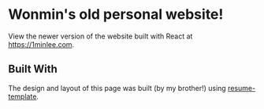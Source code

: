 # Wonmin's old personal website!

View the newer version of the website built with React at https://1minlee.com.

## Built With

The design and layout of this page was built (by my brother!) using [resume-template](https://npmjs.com/package/resume-template).
